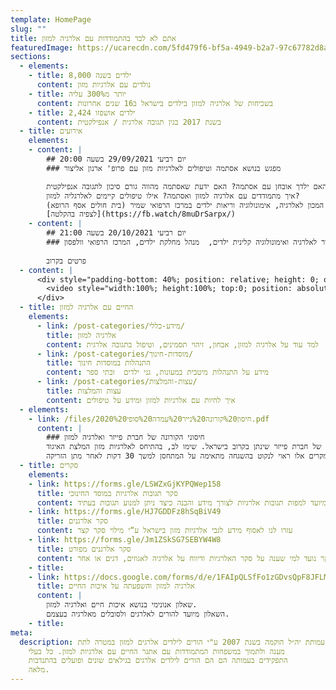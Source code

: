 ```yaml
---
template: HomePage
slug: ""
title: אתם לא לבד בהתמודדות עם אלרגיה למזון
featuredImage: https://ucarecdn.com/5fd479f6-bf5a-4949-b2a7-97c67782d8ad/
sections:
  - elements:
    - title: 8,000 ילדים בשנה
      content: נולדים עם אלרגיות מזון
    - title: יותר מ300% עליה
      content: בשכיחות של אלרגיה למזון בילדים בישראל ב16 שנים אחרונות
    - title: 2,424 ילדים אושפזו
      content: בשנת 2017 בגין תגובה אלרגית / אנפילקטית
  - title: אירועים
    elements:
    - content: |
        ## יום רביעי 29/09/2021 בשעה 20:00
        ### מפגש בנושא אסתמה וטיפולים לאלרגיות מזון עם פרופ' ארנון אליצור

        האם ילדך אובחן עם אסתמה? האם ידעת שאסתמה מהווה גורם סיכון לתגובה אנפילקטית? 
        איך מתמודדים עם אלרגיה למזון ואסתמה? אילו טיפולים קיימים לאלרגליה למזון?
        על כל אלו ועוד במפגש לייב עם פרופ' ארנון אליצור מנהל המכון לאלרגיה, אימונולוגיה וריאות ילדים במרכז הרפואי שמיר (בית חולים אסף הרופא)  
        [לצפיה בהקלטה](https://fb.watch/8muDrSarpx/)
    - content: |
        ## יום רביעי 20/10/2021 בשעה 21:00
        ### מפגש עם פרופ' אילן דלאל פרופסור לאלרגיה ואימונולוגיה קלינית ילדים,  מנהל מחלקת ילדים, המרכז הרפואי וולפסון
        
        פרטים בקרוב
  - content: |
      <div style="padding-bottom: 40%; position: relative; height: 0; overflow: hidden;">
        <video style="width:100%; height:100%; top:0; position: absolute; right: 0;" src="/images/סרטון הזרקה.mp4" controls controlslist="nodownload"></video>
      </div>
  - title: החיים עם אלרגיה למזון
    elements:
      - link: /post-categories/מידע-כללי/
        title: אלרגיה למזון
        content: למד עוד על אלרגיה למזון, אבחון, זיהוי תסמינים, וטיפול בתגובה אלרגית
      - link: /post-categories/מוסדות-חינוך/
        title: התנהלות במוסדות חינוך
        content: מידע על התנהלות מיטבית במעונות, גני ילדים  ובתי ספר
      - link: /post-categories/עצות-והמלצות/
        title: עצות והמלצות
        content: איך לחיות עם אלרגיות למזון וּמידע על טיפולים
  - elements:
    - link: /files/2020%20חיסון%20קורונה%20נייר%20עמדה%20סופי.pdf
      content: |
        ### חיסוני הקורונה של חברת פייזר ואלרגיה למזון
        מצורף נייר העמדה של איגוד הרופאים האלרגולוגים המתייחס לחיסון של חברת פייזר שינתן בקרוב בישראל. שימו לב, בהתיחס לאלרגיות מזון המלצת האיגוד:  
        במטופלים עם רקע אלרגי למזון, אלרגנים נשאפים, חרקים, לטקס וכיוב' יש המלצה לקבל את החיסון. במקרים אלו ראוי לנקוט בהשגחה מתאימה על המתחסן למשך 30 דקות לאחר מתן הזריקה.
  - title: סקרים
    elements:
    - link: https://forms.gle/LSWZxGjKYPQWep158
      title: סקר תגובות אלרגיות במוסד החינוכי
      content: סקר זה מיועד למפות תגובות אלרגיות לצורך מידע והבנה כיצד ניתן למנוע תגובות בעתיד
    - link: https://forms.gle/HJ7GDDFz8hSqBiV49
      title: סקר אלרגנים
      content: עזרו לנו לאסוף מידע לגבי אלרגיות מזון בישראל ע“י מילוי סקר קצר
    - link: https://forms.gle/Jm1ZSkSG7SEBYW4W8
      title: סקר אלרגנים מפורט
      content: הסקר נועד למי שענה על סקר האלרגיות ודיווח על אלרגיה לאגוזים, דגים או אחר
    - title:
    - link: https://docs.google.com/forms/d/e/1FAIpQLSfFo1zGDvsQpF8JFLMoGtKKy-zwMiPkHlmpvBQRbiaOCPeBjg/viewform?vc=0&c=0&w=1&flr=0
      title: אלרגיה למזון והשפעתה על איכות החיים
      content: |
        שאלון אנונימי בנושא איכות חיים ואלרגיה למזון.  
        השאלון מיועד להורים לאלרגים ולסובלים מאלרגיה בעצמם.
    - title:
meta:
  description: עמותת יה״ל הוקמה בשנת 2007 ע"י הורים לילדים אלרגים למזון במטרה לתת
    מענה ולתמוך במשפחות המתמודדות עם אתגר החיים עם אלרגיות למזון. כל בעלי
    התפקידים בעמותה הם הם הורים לילדים אלרגים בגילאים שונים ופועלים בהתנדבות
    מלאה.
---
```

